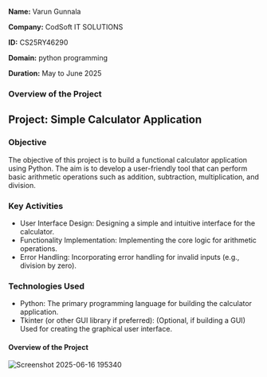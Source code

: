 **Name:** Varun Gunnala

**Company:** CodSoft IT SOLUTIONS

**ID:** CS25RY46290

**Domain:** python programming

**Duration:** May to June 2025



### Overview of the Project


## Project:  Simple Calculator Application


### Objective
The objective of this project is to build a functional calculator application using Python. The aim is to develop a user-friendly tool that can perform basic arithmetic operations such as addition, subtraction, multiplication, and division.


### Key Activities
* User Interface Design: Designing a simple and intuitive interface for the calculator.
 * Functionality Implementation: Implementing the core logic for arithmetic operations.
 * Error Handling: Incorporating error handling for invalid inputs (e.g., division by zero).


### Technologies Used
 * Python: The primary programming language for building the calculator application.
 * Tkinter (or other GUI library if preferred): (Optional, if building a GUI) Used for creating the graphical user interface.

#### Overview of the Project



![Screenshot 2025-06-16 195340](https://github.com/user-attachments/assets/a6f0bfb4-6628-4c83-a99c-d6efa07e5a26)

